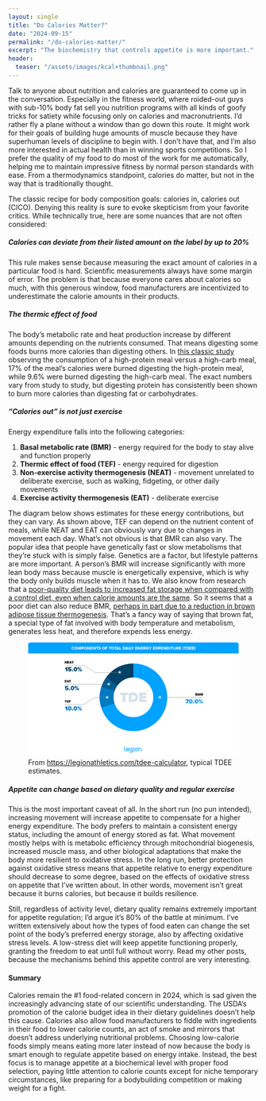 ```yaml
---
layout: single
title: "Do Calories Matter?"
date: "2024-09-15"
permalink: "/do-calories-matter/"
excerpt: "The biochemistry that controls appetite is more important."
header:
  teaser: "/assets/images/kcal+thumbnail.png"
---
```


Talk to anyone about nutrition and calories are guaranteed to come up in the conversation. Especially in the fitness world, where roided-out guys with sub-10% body fat sell you nutrition programs with all kinds of goofy tricks for satiety while focusing only on calories and macronutrients. I’d rather fly a plane without a window than go down this route. It might work for their goals of building huge amounts of muscle because they have superhuman levels of discipline to begin with. I don’t have that, and I’m also more interested in actual health than in winning sports competitions. So I prefer the quality of my food to do most of the work for me automatically, helping me to maintain impressive fitness by normal person standards with ease. From a thermodynamics standpoint, calories do matter, but not in the way that is traditionally thought.

The classic recipe for body composition goals: calories in, calories out (CICO). Denying this reality is sure to evoke skepticism from your favorite critics. While technically true, here are some nuances that are not often considered:

##### Calories can deviate from their listed amount on the label by up to 20%

This rule makes sense because measuring the exact amount of calories in a particular food is hard. Scientific measurements always have some margin of error. The problem is that because everyone cares about calories so much, with this generous window, food manufacturers are incentivized to underestimate the calorie amounts in their products.

##### The thermic effect of food

The body’s metabolic rate and heat production increase by different amounts depending on the nutrients consumed. That means digesting some foods burns more calories than digesting others. In [this classic study](<https://jn.nutrition.org/article/S0022-3166(23)18398-2/abstract>) observing the consumption of a high-protein meal versus a high-carb meal, 17% of the meal’s calories were burned digesting the high-protein meal, while 9.6% were burned digesting the high-carb meal. The exact numbers vary from study to study, but digesting protein has consistently been shown to burn more calories than digesting fat or carbohydrates.

##### “Calories out” is not just exercise

Energy expenditure falls into the following categories:

1. **Basal metabolic rate (BMR)** - energy required for the body to stay alive and function properly
2. **Thermic effect of food (TEF)** - energy required for digestion
3. **Non-exercise activity thermogenesis (NEAT)** - movement unrelated to deliberate exercise, such as walking, fidgeting, or other daily movements
4. **Exercise activity thermogenesis (EAT)** - deliberate exercise

The diagram below shows estimates for these energy contributions, but they can vary. As shown above, TEF can depend on the nutrient content of meals, while NEAT and EAT can obviously vary due to changes in movement each day. What’s not obvious is that BMR can also vary. The popular idea that people have genetically fast or slow metabolisms that they’re stuck with is simply false. Genetics are a factor, but lifestyle patterns are more important. A person’s BMR will increase significantly with more lean body mass because muscle is energetically expensive, which is why the body only builds muscle when it has to. We also know from research that a [poor-quality diet leads to increased fat storage when compared with a control diet, even when calorie amounts are the same](https://www.ncbi.nlm.nih.gov/pmc/articles/PMC2909242/). So it seems that a poor diet can also reduce BMR, [perhaps in part due to a reduction in brown adipose tissue thermogenesis](https://www.nature.com/articles/ncomms15259). That’s a fancy way of saying that brown fat, a special type of fat involved with body temperature and metabolism, generates less heat, and therefore expends less energy.

<figure>
    <img src="/assets/images/Components-of-Total-Daily-Energy-Expenditure-TDEE.png"
         alt="Legion TDEE Calculator">
    <figcaption>From <a href="https://legionathletics.com/tdee-calculator/">https://legionathletics.com/tdee-calculator</a>, typical TDEE estimates.</figcaption>
</figure>

##### Appetite can change based on dietary quality and regular exercise

This is the most important caveat of all. In the short run (no pun intended), increasing movement will increase appetite to compensate for a higher energy expenditure. The body prefers to maintain a consistent energy status, including the amount of energy stored as fat. What movement mostly helps with is metabolic efficiency through mitochondrial biogenesis, increased muscle mass, and other biological adaptations that make the body more resilient to oxidative stress. In the long run, better protection against oxidative stress means that appetite relative to energy expenditure should decrease to some degree, based on the effects of oxidative stress on appetite that I’ve written about. In other words, movement isn’t great because it burns calories, but because it builds resilience.

Still, regardless of activity level, dietary quality remains extremely important for appetite regulation; I’d argue it’s 80% of the battle at minimum. I’ve written extensively about how the types of food eaten can change the set point of the body’s preferred energy storage, also by affecting oxidative stress levels. A low-stress diet will keep appetite functioning properly, granting the freedom to eat until full without worry. Read my other posts, because the mechanisms behind this appetite control are very interesting.

#### Summary

Calories remain the #1 food-related concern in 2024, which is sad given the increasingly advancing state of our scientific understanding. The USDA’s promotion of the calorie budget idea in their dietary guidelines doesn’t help this cause. Calories also allow food manufacturers to fiddle with ingredients in their food to lower calorie counts, an act of smoke and mirrors that doesn’t address underlying nutritional problems. Choosing low-calorie foods simply means eating more later instead of now because the body is smart enough to regulate appetite based on energy intake. Instead, the best focus is to manage appetite at a biochemical level with proper food selection, paying little attention to calorie counts except for niche temporary circumstances, like preparing for a bodybuilding competition or making weight for a fight.
